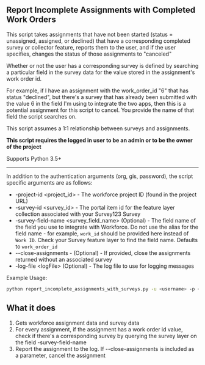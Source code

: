 ## Report Incomplete Assignments with Completed Work Orders

This script takes assignments that have not been started (status = unassigned, assigned, or declined) that have a corresponding completed survey or collector feature, reports them to the user, and if the user specifies, changes the status of those assignments to "canceled"

Whether or not the user has a corresponding survey is defined by searching a particular field in the survey data for the value stored in the assignment's work order id.

For example, if I have an assignment with the work_order_id "6" that has status "declined", but there's a survey that has already been submitted with the value 6 in the field I'm using to integrate the two apps, then this is a potential assignment for this script to cancel. You provide the name of that field the script searches on.

This script assumes a 1:1 relationship between surveys and assignments.

**This script requires the logged in user to be an admin or to be the owner of the project**

Supports Python 3.5+

----

In addition to the authentication arguments (org, gis, password), the script specific arguments are as follows:

- -project-id \<project_id\> - The workforce project ID (found in the project URL)
- -survey-id \<survey_id\> - The portal item id for the feature layer collection associated with your Survey123 Survey
- -survey-field-name \<survey_field_name\> (Optional) - The field name of the field you use to integrate with Workforce. Do not use the alias for the field name - for example, `work_id` should be provided here instead of `Work ID`. Check your Survey feature layer to find the field name. Defaults to `work_order_id`
- --close-assignments - (Optional) - If provided, close the assignments returned without an associated survey
- -log-file \<logFile\> (Optional) - The log file to use for logging messages

Example Usage:
```bash
python report_incomplete_assignments_with_surveys.py -u <username> -p <password> -org https://arcgis.com -project-id faec0353ffe441e8ac5ef191083a3b58 -survey-id bc9033ba8f4c46b3ae7df0a7fd10b771 -survey-field-name work_order_id --close-assignments
```

## What it does

 1. Gets workforce assignment data and survey data
 2. For every assignment, if the assignment has a work order id value, check if there's a corresponding survey by querying the survey layer on the field -survey-field-name
 3. Report the assignment to the log. If --close-assignments is included as a parameter, cancel the assignment
